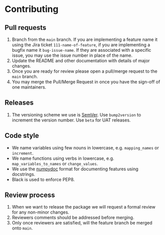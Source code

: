 # Contributing

## Pull requests

1. Branch from the `main` branch. If you are implementing a feature name it using the 
   Jira ticket `111-name-of-feature`, if you are implementing a bugfix name it
   `bug-issue-name`. If they are associated with a specific issue, you
   may use the issue number in place of the name.
2. Update the README and other documentation with details of major changes.
3. Once you are ready for review please open a pull/merge request to the
   `main` branch.
4. You may merge the Pull/Merge Request in once you have the sign-off of one
   maintainers.

## Releases

1. The versioning scheme we use is [SemVer](http://semver.org/). Use `bump2version` to
   increment the version number. Use `beta` for UAT releases.

## Code style

- We name variables using few nouns in lowercase, e.g. `mapping_names`
  or `increment`.
- We name functions using verbs in lowercase, e.g. `map_variables_to_names` or
  `change_values`.
- We use the [numpydoc](https://numpydoc.readthedocs.io/en/latest/format.html)
  format for documenting features using docstrings.
- Black is used to enforce PEP8.

## Review process

1. When we want to release the package we will request a formal review for any
   non-minor changes.
2. Reviewers comments should be addressed before merging.
4. Only once reviewers are satisfied, will the feature branch be merged onto `main`.
